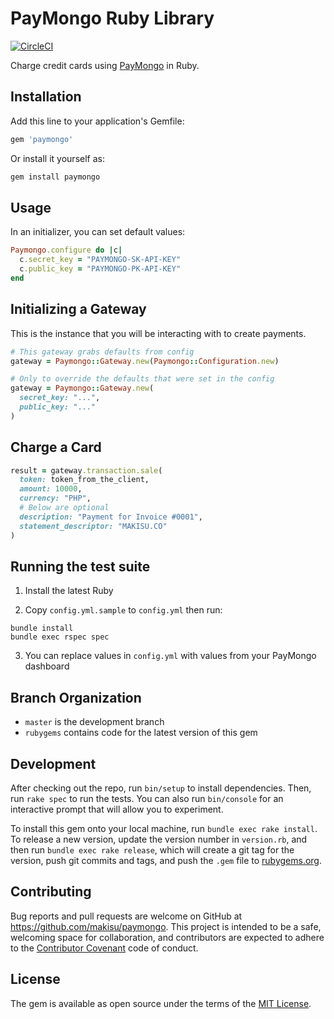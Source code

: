 # PayMongo Ruby Library
[![CircleCI](https://circleci.com/gh/makisu/paymongo.svg?style=svg)](https://circleci.com/gh/makisu/paymongo)

Charge credit cards using [PayMongo](https://developers.paymongo.com/) in Ruby.

## Installation

Add this line to your application's Gemfile:

```ruby
gem 'paymongo'
```

Or install it yourself as:

```ruby
gem install paymongo
```

## Usage

In an initializer, you can set default values:

```ruby
Paymongo.configure do |c|
  c.secret_key = "PAYMONGO-SK-API-KEY"
  c.public_key = "PAYMONGO-PK-API-KEY"
end
```

## Initializing a Gateway

This is the instance that you will be interacting with to create payments.

```ruby
# This gateway grabs defaults from config
gateway = Paymongo::Gateway.new(Paymongo::Configuration.new)

# Only to override the defaults that were set in the config
gateway = Paymongo::Gateway.new(
  secret_key: "...",
  public_key: "..."
)
```

## Charge a Card

```ruby
result = gateway.transaction.sale(
  token: token_from_the_client,
  amount: 10000,
  currency: "PHP",
  # Below are optional
  description: "Payment for Invoice #0001",
  statement_descriptor: "MAKISU.CO"
)
```

## Running the test suite

1. Install the latest Ruby

2. Copy `config.yml.sample` to `config.yml` then run:
```
bundle install
bundle exec rspec spec
```

3. You can replace values in `config.yml` with values from your PayMongo
   dashboard

## Branch Organization
- `master` is the development branch
- `rubygems` contains code for the latest version of this gem

## Development

After checking out the repo, run `bin/setup` to install dependencies. Then, run `rake spec` to run the tests. You can also run `bin/console` for an interactive prompt that will allow you to experiment.

To install this gem onto your local machine, run `bundle exec rake install`. To release a new version, update the version number in `version.rb`, and then run `bundle exec rake release`, which will create a git tag for the version, push git commits and tags, and push the `.gem` file to [rubygems.org](https://rubygems.org).

## Contributing

Bug reports and pull requests are welcome on GitHub at https://github.com/makisu/paymongo. This project is intended to be a safe, welcoming space for collaboration, and contributors are expected to adhere to the [Contributor Covenant](http://contributor-covenant.org) code of conduct.

## License

The gem is available as open source under the terms of the [MIT License](https://opensource.org/licenses/MIT).
